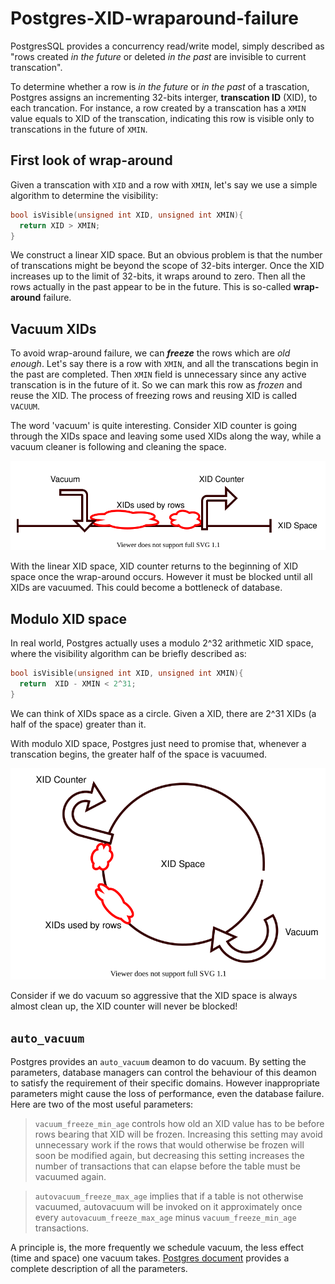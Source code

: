# Postgres-XID-wraparound-failure

PostgresSQL provides a concurrency read/write model, simply described as "rows created *in the future* or deleted *in the past* are invisible to current transcation".

To determine whether a row is *in the future* or *in the past* of a trascation, Postgres assigns an incrementing 32-bits interger, **transcation ID** (XID), to each trancation.
For instance, a row created by a transcation has a `XMIN` value equals to XID of the transcation, indicating this row is visible only to transcations in the future of `XMIN`.

## First look of wrap-around

Given a transcation with `XID` and a row with `XMIN`, let's say we use a simple algorithm to determine the visibility:
```C
bool isVisible(unsigned int XID, unsigned int XMIN){
  return XID > XMIN;
}
```

We construct a linear XID space. But an obvious problem is that the number of transcations might be beyond the scope of 32-bits interger.
Once the XID increases up to the limit of 32-bits, it wraps around to zero. Then all the rows actually in the past appear to be in the future.
This is so-called **wrap-around** failure.

## Vacuum XIDs

To avoid wrap-around failure, we can ***freeze*** the rows which are *old enough*.
Let's say there is a row with `XMIN`, and all the transcations begin in the past are completed.
Then `XMIN` field is unnecessary since any active transcation is in the future of it.
So we can mark this row as *frozen* and reuse the XID. The process of freezing rows and reusing XID is called `VACUUM`.

The word 'vacuum' is quite interesting. Consider XID counter is going through the XIDs space and leaving some used XIDs along the way, while a vacuum cleaner is following and cleaning the space.

![](vacuum.svg)

With the linear XID space, XID counter returns to the beginning of XID space once the wrap-around occurs.
However it must be blocked until all XIDs are vacuumed. This could become a bottleneck of database.

## Modulo XID space
In real world, Postgres actually uses a modulo 2^32 arithmetic XID space, where the visibility algorithm can be briefly described as:
```C
bool isVisible(unsigned int XID, unsigned int XMIN){
  return  XID - XMIN < 2^31;
}
```

We can think of XIDs space as a circle. Given a XID, there are 2^31 XIDs (a half of the space) greater than it.

With modulo XID space, Postgres just need to promise that, whenever a transcation begins, the greater half of the space is vacuumed.

![](modulo-vacuum.svg)

Consider if we do vacuum so aggressive that the XID space is always almost clean up, the XID counter will never be blocked!

## `auto_vacuum`

Postgres provides an `auto_vacuum` deamon to do vacuum. By setting the parameters, database managers can control the behaviour of this deamon to satisfy the requirement of their specific domains. However inappropriate parameters might cause the loss of performance, even the database failure. Here are two of the most useful parameters:

> `vacuum_freeze_min_age` controls how old an XID value has to be before rows bearing that XID will be frozen. Increasing this setting may avoid unnecessary work if the rows that would otherwise be frozen will soon be modified again, but decreasing this setting increases the number of transactions that can elapse before the table must be vacuumed again.

> `autovacuum_freeze_max_age` implies that if a table is not otherwise vacuumed, autovacuum will be invoked on it approximately once every `autovacuum_freeze_max_age` minus `vacuum_freeze_min_age` transactions.

A principle is, the more frequently we schedule vacuum, the less effect (time and space) one vacuum takes. [Postgres document](https://www.postgresql.org/docs/current/routine-vacuuming.html#VACUUM-FOR-WRAPAROUND) provides a complete description of all the parameters.

